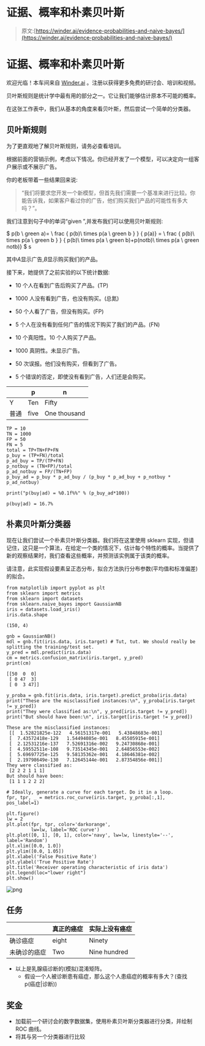# 证据、概率和朴素贝叶斯

> 原文:[https://winder.ai/evidence-probabilities-and-naive-bayes/](https://winder.ai/evidence-probabilities-and-naive-bayes/)

# 证据、概率和朴素贝叶斯

欢迎光临！本车间来自 [Winder.ai](https://Winder.ai/?utm_source=winderresearch&utm_medium=notebook&utm_campaign=workshop&utm_term=individual) 。注册以获得更多免费的研讨会、培训和视频。

贝叶斯规则是统计学中最有用的部分之一。它让我们能够估计原本不可能的概率。

在这张工作表中，我们从基本的角度来看贝叶斯，然后尝试一个简单的分类器。

## 贝叶斯规则

为了更直观地了解贝叶斯规则，请务必查看培训。

根据前面的营销示例，考虑以下情况。你已经开发了一个模型，可以决定向一组客户展示或不展示广告。

你的老板带着一些结果回来说:

> “我们将要求您开发一个新模型，但首先我们需要一个基准来进行比较。你能告诉我，如果客户看过你的广告，他们购买我们产品的可能性有多大吗？”。

我们注意到句子中的单词“given ”,并发布我们可以使用贝叶斯规则:

$ p(b \ green a)= \ frac { p(b)\ times p(a \ green b } } { p(a)} = \ frac { p(b)\ times p(a \ green b } } { p(b)\ times p(a \ green b)+p(notb)\ times p(a \ green notb)} $ s

其中$A$显示广告,$B$显示购买我们的产品。

接下来，她提供了之前实验的以下统计数据:

*   10 个人在看到广告后购买了产品。(TP)

*   1000 人没有看到广告，也没有购买。(总氮)

*   50 个人看了广告，但没有购买。(FP)

*   5 个人在没有看到任何广告的情况下购买了我们的产品。(FN)

*   10 个真阳性。10 个人购买了产品。

*   1000 真阴性。未显示广告。

*   50 次误报。他们没有购买，但看到了广告。

*   5 个错误的否定，即使没有看到广告，人们还是会购买。

|  | p | n |
| --- | --- | --- |
| Y | Ten | Fifty |
| 普通 | five | One thousand |

```
TP = 10
TN = 1000
FP = 50
FN = 5
total = TP+TN+FP+FN
p_buy = (TP+FN)/total
p_ad_buy = TP/(TP+FN)
p_notbuy = (TN+FP)/total
p_ad_notbuy = FP/(TN+FP)
p_buy_ad = p_buy * p_ad_buy / (p_buy * p_ad_buy + p_notbuy * p_ad_notbuy)

print("p(buy|ad) = %0.1f%%" % (p_buy_ad*100)) 
```

```
p(buy|ad) = 16.7% 
```

## 朴素贝叶斯分类器

现在让我们尝试一个朴素贝叶斯分类器。我们将在这里使用 sklearn 实现，但请记住，这只是一个算法，在给定一个类的情况下，估计每个特性的概率。当提供了新的观察结果时，我们查看这些概率，并预测该实例属于该类的概率。

请注意，此实现假设要素呈正态分布，拟合方法执行分布参数(平均值和标准偏差)的拟合。

```
from matplotlib import pyplot as plt
from sklearn import metrics
from sklearn import datasets
from sklearn.naive_bayes import GaussianNB
iris = datasets.load_iris()
iris.data.shape 
```

```
(150, 4) 
```

```
gnb = GaussianNB()
mdl = gnb.fit(iris.data, iris.target) # Tut, tut. We should really be splitting the training/test set.
y_pred = mdl.predict(iris.data)
cm = metrics.confusion_matrix(iris.target, y_pred)
print(cm) 
```

```
[[50  0  0]
 [ 0 47  3]
 [ 0  3 47]] 
```

```
y_proba = gnb.fit(iris.data, iris.target).predict_proba(iris.data)
print("These are the misclassified instances:\n", y_proba[iris.target != y_pred])
print("They were classified as:\n", y_pred[iris.target != y_pred])
print("But should have been:\n", iris.target[iris.target != y_pred]) 
```

```
These are the misclassified instances:
 [[  1.52821825e-122   4.56151317e-001   5.43848683e-001]
 [  7.43572418e-129   1.54494085e-001   8.45505915e-001]
 [  2.12531216e-137   7.52691316e-002   9.24730868e-001]
 [  4.59552511e-108   9.73514345e-001   2.64856553e-002]
 [  5.69697725e-125   9.58135362e-001   4.18646381e-002]
 [  2.19798649e-130   7.12645144e-001   2.87354856e-001]]
They were classified as:
 [2 2 2 1 1 1]
But should have been:
 [1 1 1 2 2 2] 
```

```
# Ideally, generate a curve for each target. Do it in a loop.
fpr, tpr, _ = metrics.roc_curve(iris.target, y_proba[:,1], pos_label=1)

plt.figure()
lw = 2
plt.plot(fpr, tpr, color='darkorange',
         lw=lw, label='ROC curve')
plt.plot([0, 1], [0, 1], color='navy', lw=lw, linestyle='--', label='Random')
plt.xlim([0.0, 1.0])
plt.ylim([0.0, 1.05])
plt.xlabel('False Positive Rate')
plt.ylabel('True Positive Rate')
plt.title('Receiver operating characteristic of iris data')
plt.legend(loc="lower right")
plt.show() 
```

![png](../Images/f3ebcea8a309be816309ec0988d3d7fb.png)

## 任务

|  | 真正的癌症 | 实际上没有癌症 |
| --- | --- | --- |
| 确诊癌症 | eight | Ninety |
| 未确诊的癌症 | Two | Nine hundred |

*   以上是乳腺癌诊断的(模拟)混淆矩阵。
    *   假设一个人被诊断患有癌症，那么这个人患癌症的概率有多大？(查找 p(癌症|诊断))

## 奖金

*   加载前一个研讨会的数字数据集，使用朴素贝叶斯分类器进行分类，并绘制 ROC 曲线。
*   将其与另一个分类器进行比较